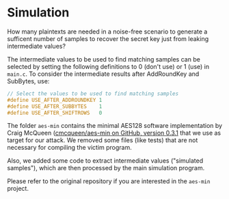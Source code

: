 # Simulation

How many plaintexts are needed in a noise-free scenario to generate a sufficent number of samples to recover the secret key just from leaking intermediate values?

The intermediate values to be used to find matching samples can be selected by setting the following definitions to 0 (don't use) or 1 (use) in `main.c`. To consider the intermediate results after AddRoundKey and SubBytes, use:

```c
// Select the values to be used to find matching samples
#define USE_AFTER_ADDROUNDKEY 1
#define USE_AFTER_SUBBYTES    1
#define USE_AFTER_SHIFTROWS   0
```

The folder `aes-min` contains the minimal AES128 software implementation by Craig McQueen ([cmcqueen/aes-min on GitHub, version 0.3.1](https://github.com/cmcqueen/aes-min/tree/728e156091b95a7f2e8882b7dee012e9a6ea6213) that we use as target for our attack. We removed some files (like tests) that are not necessary for compiling the victim program.

Also, we added some code to extract intermediate values ("simulated samples"), which are then processed by the main simulation program.

Please refer to the original repository if you are interested in the `aes-min` project.
